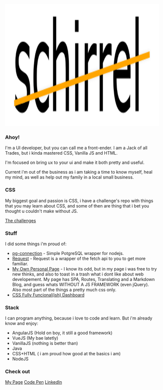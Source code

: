 <div align="center">
	<br>
	<a href="https://github.com/schirrel/schirrel/blame/master/header.svg">
		<img src="https://raw.githubusercontent.com/schirrel/schirrel/master/header.svg" width="800" height="400">
	</a>
	<br>
</div>


### Ahoy!

I'm a UI developer, but you can call me a front-ender.
I am a Jack of all Trades, but i kinda mastered CSS, Vanilla JS and HTML.

I'm focused on bring ux to your ui and make it both pretty and useful.

Current i'm out of the business as i am taking a time to know myself, heal my mind, as well as help out my family in a local small business.

### CSS
My biggest goal and passion is CSS, i have a challenge's repo with things that you may learn about CSS, and some of then are thing that i bet you thought u couldn't make without JS.

[The challenges](https://github.com/schirrel/css-challenges)


### Stuff
I did some things i'm proud of:
- [pg-connection](https://github.com/schirrel/pg-connection) - Simple PotgreSQL wrapper for nodejs.
- [Request](https://github.com/schirrel/request) - Request is a wrapper of the fetch api to you to get more familiar.
- [My Own Personal Page](https://github.com/schirrel/schirrel.github.io) - I know its odd, but in my page i was free to try new thinks, and also to toast in a trash what i dont like about web developement. My page has SPA, Routes, Translating and a Markdown Blog, and guess whats WITHOUT A JS FRAMEWORK (even jQuery). Also most part of the things a pretty much css only.
- [CSS Fully Funcional(ish) Dashboard](https://github.com/schirrel/css-admin-template)


### Stack
I can program anything, because i love to code and learn. 
But i'm already know and enjoy:
- AngularJS (Hold on boy, it still a good framework)
- VueJS (My bae latetly)
- VanillaJS (nothing is better than)
- Java
- CSS+HTML ( i am proud how good at the basics i am)
- NodeJS

### Check out
[My Page](schirrel.dev/)
[Code Pen](https://codepen.io/schirrel)
[LinkedIn](https://www.linkedin.com/in/alanschio/)

